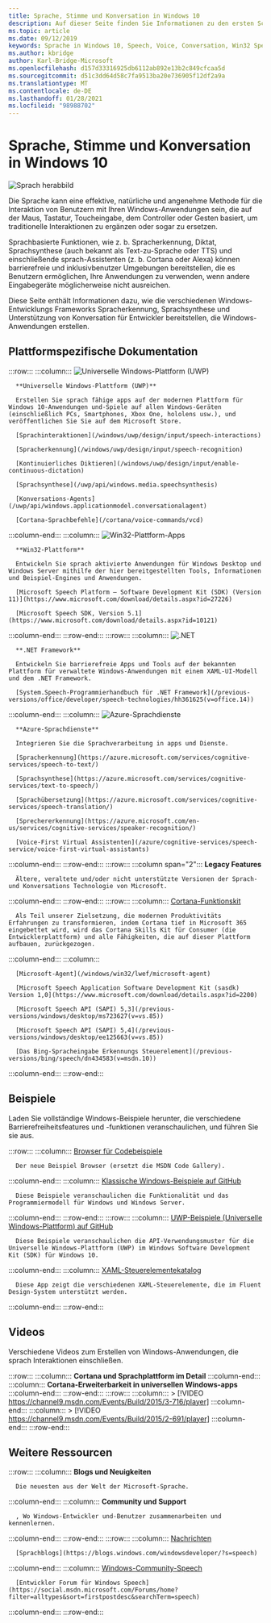 ```yaml
---
title: Sprache, Stimme und Konversation in Windows 10
description: Auf dieser Seite finden Sie Informationen zu den ersten Schritten bei der Entwicklung von sprachfähigen Windows-apps.
ms.topic: article
ms.date: 09/12/2019
keywords: Sprache in Windows 10, Speech, Voice, Conversation, Win32 Speech apps, UWP Speech apps, WPF Speech apps, WinForms Speech apps
ms.author: kbridge
author: Karl-Bridge-Microsoft
ms.openlocfilehash: d157d33316925db6112ab892e13b2c849cfcaa5d
ms.sourcegitcommit: d51c3dd64d58c7fa9513ba20e736905f12df2a9a
ms.translationtype: MT
ms.contentlocale: de-DE
ms.lasthandoff: 01/28/2021
ms.locfileid: "98988702"
---
```

# <a name="speech-voice-and-conversation-in-windows-10"></a>Sprache, Stimme und Konversation in Windows 10

![Sprach herabbild](images/hero-speech-composite-small.png)

Die Sprache kann eine effektive, natürliche und angenehme Methode für die Interaktion von Benutzern mit Ihren Windows-Anwendungen sein, die auf der Maus, Tastatur, Toucheingabe, dem Controller oder Gesten basiert, um traditionelle Interaktionen zu ergänzen oder sogar zu ersetzen.

Sprachbasierte Funktionen, wie z. b. Spracherkennung, Diktat, Sprachsynthese (auch bekannt als Text-zu-Sprache oder TTS) und einschließende sprach-Assistenten (z. b. Cortana oder Alexa) können barrierefreie und inklusivbenutzer Umgebungen bereitstellen, die es Benutzern ermöglichen, Ihre Anwendungen zu verwenden, wenn andere Eingabegeräte möglicherweise nicht ausreichen.

Diese Seite enthält Informationen dazu, wie die verschiedenen Windows-Entwicklungs Frameworks Spracherkennung, Sprachsynthese und Unterstützung von Konversation für Entwickler bereitstellen, die Windows-Anwendungen erstellen.

## <a name="platform-specific-documentation"></a>Plattformspezifische Dokumentation

:::row:::
   :::column:::
      ![Universelle Windows-Plattform (UWP)](images/platform-uwp.png)

      **Universelle Windows-Plattform (UWP)**

      Erstellen Sie sprach fähige apps auf der modernen Plattform für Windows 10-Anwendungen und-Spiele auf allen Windows-Geräten (einschließlich PCs, Smartphones, Xbox One, hololens usw.), und veröffentlichen Sie Sie auf dem Microsoft Store.

      [Sprachinteraktionen](/windows/uwp/design/input/speech-interactions)

      [Spracherkennung](/windows/uwp/design/input/speech-recognition)

      [Kontinuierliches Diktieren](/windows/uwp/design/input/enable-continuous-dictation)

      [Sprachsynthese](/uwp/api/windows.media.speechsynthesis)

      [Konversations-Agents](/uwp/api/windows.applicationmodel.conversationalagent)

      [Cortana-Sprachbefehle](/cortana/voice-commands/vcd)
   :::column-end:::
   :::column:::
      ![Win32-Plattform-Apps](images/platform-win32.png)

      **Win32-Plattform**

      Entwickeln Sie sprach aktivierte Anwendungen für Windows Desktop und Windows Server mithilfe der hier bereitgestellten Tools, Informationen und Beispiel-Engines und Anwendungen.

      [Microsoft Speech Platform – Software Development Kit (SDK) (Version 11)](https://www.microsoft.com/download/details.aspx?id=27226)
      
      [Microsoft Speech SDK, Version 5.1](https://www.microsoft.com/download/details.aspx?id=10121)
   :::column-end:::
:::row-end:::
:::row:::
   :::column:::
      ![.NET](images/platform-dotnet.png)

      **.NET Framework**

      Entwickeln Sie barrierefreie Apps und Tools auf der bekannten Plattform für verwaltete Windows-Anwendungen mit einem XAML-UI-Modell und dem .NET Framework.

      [System.Speech-Programmierhandbuch für .NET Framework](/previous-versions/office/developer/speech-technologies/hh361625(v=office.14))
   :::column-end:::
   :::column:::
      ![Azure-Sprachdienste](images/platform-azure-speech.png)

      **Azure-Sprachdienste**

      Integrieren Sie die Sprachverarbeitung in apps und Dienste.

      [Spracherkennung](https://azure.microsoft.com/services/cognitive-services/speech-to-text/)

      [Sprachsynthese](https://azure.microsoft.com/services/cognitive-services/text-to-speech/)
      
      [Sprachübersetzung](https://azure.microsoft.com/services/cognitive-services/speech-translation/)

      [Sprechererkennung](https://azure.microsoft.com/en-us/services/cognitive-services/speaker-recognition/)

      [Voice-First Virtual Assistenten](/azure/cognitive-services/speech-service/voice-first-virtual-assistants)
   :::column-end:::
:::row-end:::
:::row:::
   :::column span="2":::
      **Legacy Features**

      Ältere, veraltete und/oder nicht unterstützte Versionen der Sprach-und Konversations Technologie von Microsoft.
   :::column-end:::
:::row-end:::
:::row:::
   :::column:::
      [Cortana-Funktionskit](/cortana/skills/)

      Als Teil unserer Zielsetzung, die modernen Produktivitäts Erfahrungen zu transformieren, indem Cortana tief in Microsoft 365 eingebettet wird, wird das Cortana Skills Kit für Consumer (die Entwicklerplattform) und alle Fähigkeiten, die auf dieser Plattform aufbauen, zurückgezogen.
   :::column-end:::
   :::column:::

      [Microsoft-Agent](/windows/win32/lwef/microsoft-agent)

      [Microsoft Speech Application Software Development Kit (sasdk) Version 1,0](https://www.microsoft.com/download/details.aspx?id=2200)

      [Microsoft Speech API (SAPI) 5,3](/previous-versions/windows/desktop/ms723627(v=vs.85))

      [Microsoft Speech API (SAPI) 5,4](/previous-versions/windows/desktop/ee125663(v=vs.85))

      [Das Bing-Spracheingabe Erkennungs Steuerelement](/previous-versions/bing/speech/dn434583(v=msdn.10))
   :::column-end:::
:::row-end:::

## <a name="samples"></a>Beispiele

Laden Sie vollständige Windows-Beispiele herunter, die verschiedene Barrierefreiheitsfeatures und -funktionen veranschaulichen, und führen Sie sie aus.

:::row:::
   :::column:::
      [Browser für Codebeispiele](/samples/browse/?term=speech)

      Der neue Beispiel Browser (ersetzt die MSDN Code Gallery).
   :::column-end:::
   :::column:::
      [Klassische Windows-Beispiele auf GitHub](https://github.com/microsoft/Windows-classic-samples/search?q=speech&unscoped_q=speech)

      Diese Beispiele veranschaulichen die Funktionalität und das Programmiermodell für Windows und Windows Server. 
   :::column-end:::
:::row-end:::
:::row:::
   :::column:::
      [UWP-Beispiele (Universelle Windows-Plattform) auf GitHub](https://github.com/microsoft/Windows-universal-samples/search?q=speech&unscoped_q=speech)

      Diese Beispiele veranschaulichen die API-Verwendungsmuster für die Universelle Windows-Plattform (UWP) im Windows Software Development Kit (SDK) für Windows 10.
   :::column-end:::
   :::column:::
      [XAML-Steuerelementekatalog](https://github.com/microsoft/Xaml-Controls-Gallery)

      Diese App zeigt die verschiedenen XAML-Steuerelemente, die im Fluent Design-System unterstützt werden.
   :::column-end:::
:::row-end:::

## <a name="videos"></a>Videos

Verschiedene Videos zum Erstellen von Windows-Anwendungen, die sprach Interaktionen einschließen.

:::row:::
   :::column:::
      **Cortana und Sprachplattform im Detail**
   :::column-end:::
   :::column:::
      **Cortana-Erweiterbarkeit in universellen Windows-apps**
   :::column-end:::
:::row-end:::
:::row:::
   :::column:::
      > [!VIDEO https://channel9.msdn.com/Events/Build/2015/3-716/player]
   :::column-end:::
   :::column:::
      > [!VIDEO https://channel9.msdn.com/Events/Build/2015/2-691/player]
   :::column-end:::
:::row-end:::

## <a name="other-resources"></a>Weitere Ressourcen

:::row:::
   :::column:::
      **Blogs und Neuigkeiten**

      Die neuesten aus der Welt der Microsoft-Sprache.
   :::column-end:::
   :::column:::
      **Community und Support**

      , Wo Windows-Entwickler und-Benutzer zusammenarbeiten und kennenlernen.
   :::column-end:::
:::row-end:::
:::row:::
   :::column:::
      [Nachrichten](https://news.microsoft.com/?s=speech)

      [Sprachblogs](https://blogs.windows.com/windowsdeveloper/?s=speech)
   :::column-end:::
   :::column:::
      [Windows-Community-Speech](https://community.windows.com/search?q=speech)

      [Entwickler Forum für Windows Speech](https://social.msdn.microsoft.com/Forums/home?filter=alltypes&sort=firstpostdesc&searchTerm=speech)
   :::column-end:::
:::row-end:::
